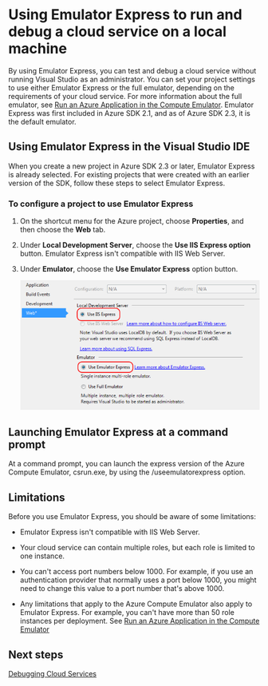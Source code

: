 <properties
   pageTitle="Using Emulator Express to run and debug a cloud service on a local machine | Microsoft Azure"
   description="Using Emulator Express to run and debug a cloud service on a local machine"
   services="visual-studio-online"
   documentationCenter="n/a"
   authors="TomArcher"
   manager="douge"
   editor="" />
<tags
   ms.service="visual-studio-online"
   ms.devlang="multiple"
   ms.topic="article"
   ms.tgt_pltfrm="multiple"
   ms.workload="na"
   ms.date="04/19/2016"
   ms.author="tarcher" />


# Using Emulator Express to run and debug a cloud service on a local machine

By using Emulator Express, you can test and debug a cloud service without running Visual Studio as an administrator. You can set your project settings to use either Emulator Express or the full emulator, depending on the requirements of your cloud service. For more information about the full emulator, see [Run an Azure Application in the Compute Emulator](./storage/storage-use-emulator.md). Emulator Express was first included in Azure SDK 2.1, and as of Azure SDK 2.3, it is the default emulator.

## Using Emulator Express in the Visual Studio IDE

When you create a new project in Azure SDK 2.3 or later, Emulator Express is already selected. For existing projects that were created with an earlier version of the SDK, follow these steps to select Emulator Express.

### To configure a project to use Emulator Express

1. On the shortcut menu for the Azure project, choose **Properties**, and then choose the **Web** tab.

1. Under **Local Development Server**, choose the **Use IIS Express option** button. Emulator Express isn't compatible with IIS Web Server.

1. Under **Emulator**, choose the **Use Emulator Express** option button.

    ![Emulator Express](./media/vs-azure-tools-emulator-express-debug-run/IC673363.gif)

## Launching Emulator Express at a command prompt

At a command prompt, you can launch the express version of the Azure Compute Emulator, csrun.exe, by using the /useemulatorexpress option.

## Limitations

Before you use Emulator Express, you should be aware of some limitations:

- Emulator Express isn't compatible with IIS Web Server.

- Your cloud service can contain multiple roles, but each role is limited to one instance.

- You can't access port numbers below 1000. For example, if you use an authentication provider that normally uses a port below 1000, you might need to change this value to a port number that's above 1000.

- Any limitations that apply to the Azure Compute Emulator also apply to Emulator Express. For example, you can't have more than 50 role instances per deployment. See [Run an Azure Application in the Compute Emulator](http://go.microsoft.com/fwlink/p/?LinkId=623050)

## Next steps

[Debugging Cloud Services](https://msdn.microsoft.com/library/azure/ee405479.aspx)
